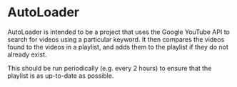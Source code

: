 # AutoLoader

AutoLoader is intended to be a project that uses the Google YouTube API to search for videos using a particular keyword. It then compares the videos found to the videos in a playlist, and adds them to the playlist if they do not already exist.

This should be run periodically (e.g. every 2 hours) to ensure that the playlist is as up-to-date as possible.